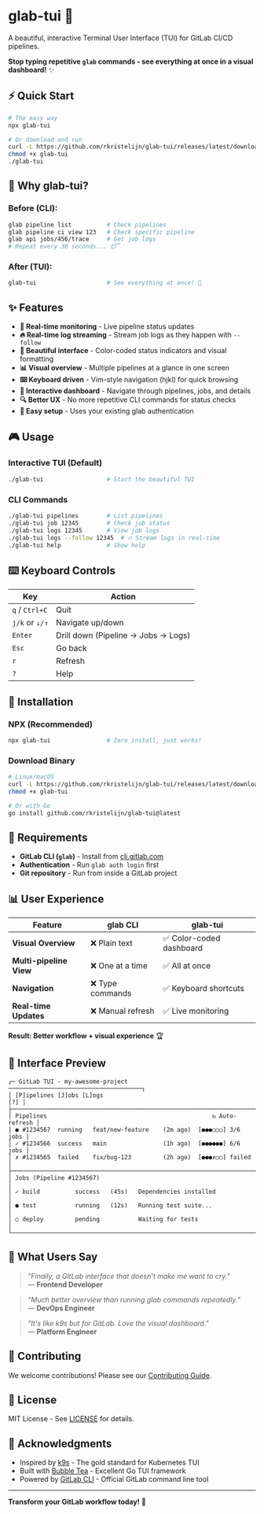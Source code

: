# glab-tui 🚀

A beautiful, interactive Terminal User Interface (TUI) for GitLab CI/CD pipelines.

**Stop typing repetitive `glab` commands - see everything at once in a visual dashboard!** ✨

## ⚡ Quick Start

```bash
# The easy way
npx glab-tui

# Or download and run
curl -L https://github.com/rkristelijn/glab-tui/releases/latest/download/glab-tui-linux-amd64 -o glab-tui
chmod +x glab-tui
./glab-tui
```

## 🎯 Why glab-tui?

### **Before (CLI):**
```bash
glab pipeline list          # Check pipelines
glab pipeline ci view 123   # Check specific pipeline  
glab api jobs/456/trace     # Get job logs
# Repeat every 30 seconds... 😴
```

### **After (TUI):**
```bash
glab-tui                    # See everything at once! 🎉
```

## ✨ Features

- **🔄 Real-time monitoring** - Live pipeline status updates
- **🔥 Real-time log streaming** - Stream job logs as they happen with `--follow`
- **🎨 Beautiful interface** - Color-coded status indicators and visual formatting
- **📊 Visual overview** - Multiple pipelines at a glance in one screen
- **⌨️ Keyboard driven** - Vim-style navigation (hjkl) for quick browsing
- **🎯 Interactive dashboard** - Navigate through pipelines, jobs, and details
- **🔍 Better UX** - No more repetitive CLI commands for status checks
- **🚀 Easy setup** - Uses your existing glab authentication

## 🎮 Usage

### **Interactive TUI (Default)**
```bash
./glab-tui                  # Start the beautiful TUI
```

### **CLI Commands**
```bash
./glab-tui pipelines        # List pipelines
./glab-tui job 12345        # Check job status
./glab-tui logs 12345       # View job logs
./glab-tui logs --follow 12345  # 🔥 Stream logs in real-time
./glab-tui help             # Show help
```

## ⌨️ Keyboard Controls

| Key | Action |
|-----|--------|
| `q` / `Ctrl+C` | Quit |
| `j/k` or `↓/↑` | Navigate up/down |
| `Enter` | Drill down (Pipeline → Jobs → Logs) |
| `Esc` | Go back |
| `r` | Refresh |
| `?` | Help |

## 🚀 Installation

### **NPX (Recommended)**
```bash
npx glab-tui                # Zero install, just works!
```

### **Download Binary**
```bash
# Linux/macOS
curl -L https://github.com/rkristelijn/glab-tui/releases/latest/download/glab-tui-linux-amd64 -o glab-tui
chmod +x glab-tui

# Or with Go
go install github.com/rkristelijn/glab-tui@latest
```

## 🔧 Requirements

- **GitLab CLI (`glab`)** - Install from [cli.gitlab.com](https://gitlab.com/gitlab-org/cli)
- **Authentication** - Run `glab auth login` first
- **Git repository** - Run from inside a GitLab project

## 📊 User Experience

| Feature | glab CLI | glab-tui |
|---------|----------|----------|
| **Visual Overview** | ❌ Plain text | ✅ Color-coded dashboard |
| **Multi-pipeline View** | ❌ One at a time | ✅ All at once |
| **Navigation** | ❌ Type commands | ✅ Keyboard shortcuts |
| **Real-time Updates** | ❌ Manual refresh | ✅ Live monitoring |

**Result: Better workflow + visual experience** 🏆

## 🎨 Interface Preview

```
┌─ GitLab TUI - my-awesome-project ──────────────────────────────────────┐
│ [P]ipelines [J]obs [L]ogs                                         [?] │
├─────────────────────────────────────────────────────────────────────────┤
│ Pipelines                                               ↻ Auto-refresh │
│ ● #1234567  running   feat/new-feature    (2m ago)  [●●●○○○] 3/6 jobs │
│ ✓ #1234566  success   main                (1h ago)  [●●●●●●] 6/6 jobs │
│ ✗ #1234565  failed    fix/bug-123         (2h ago)  [●●●✗○○] failed   │
├─────────────────────────────────────────────────────────────────────────┤
│ Jobs (Pipeline #1234567)                                               │
│ ✓ build          success   (45s)   Dependencies installed             │
│ ● test           running   (12s)   Running test suite...              │
│ ○ deploy         pending           Waiting for tests                   │
└─────────────────────────────────────────────────────────────────────────┘
```

## 💬 What Users Say

> *"Finally, a GitLab interface that doesn't make me want to cry."*  
> — **Frontend Developer**

> *"Much better overview than running glab commands repeatedly."*  
> — **DevOps Engineer**

> *"It's like k9s but for GitLab. Love the visual dashboard."*  
> — **Platform Engineer**

## 🤝 Contributing

We welcome contributions! Please see our [Contributing Guide](CONTRIBUTING.md).

## 📄 License

MIT License - See [LICENSE](LICENSE) for details.

## 🙏 Acknowledgments

- Inspired by [k9s](https://github.com/derailed/k9s) - The gold standard for Kubernetes TUI
- Built with [Bubble Tea](https://github.com/charmbracelet/bubbletea) - Excellent Go TUI framework
- Powered by [GitLab CLI](https://gitlab.com/gitlab-org/cli) - Official GitLab command line tool

---

**Transform your GitLab workflow today!** 🚀
